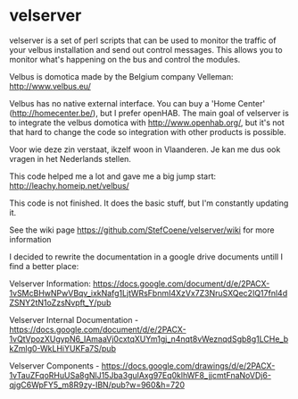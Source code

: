 # velserver
velserver is a set of perl scripts that can be used to monitor the traffic of your velbus installation and send out control messages. This allows you to monitor what's happening on the bus and control the modules.

Velbus is domotica made by the Belgium company Velleman: http://www.velbus.eu/

Velbus has no native external interface. You can buy a 'Home Center' (http://homecenter.be/), but I prefer openHAB.
The main goal of velserver is to integrate the velbus domotica with http://www.openhab.org/, but it's not that hard to change the code so integration with other products is possible.

Voor wie deze zin verstaat, ikzelf woon in Vlaanderen. Je kan me dus ook vragen in het Nederlands stellen.

This code helped me a lot and gave me a big jump start: http://leachy.homeip.net/velbus/

This code is not finished. It does the basic stuff, but I'm constantly updating it.

See the wiki page https://github.com/StefCoene/velserver/wiki for more information

I decided to rewrite the documentation in a google drive documents untill I find a better place:

Velserver Information: https://docs.google.com/document/d/e/2PACX-1vSMcBHwNPwVBqv_ixkNafg1LjtWRsFbnmI4XzVx7Z3NruSXQec2IQ17fnl4dZSNY2tN1oZzsNvpft_Y/pub

Velserver Internal Documentation - https://docs.google.com/document/d/e/2PACX-1vQtVpozXUgypN6_IAmaaVj0cxtqXUYm1gj_n4nqt8vWeznqdSgb8g1LCHe_bkZmlg0-WkLHiYUKFa7S/pub

Velserver Components - https://docs.google.com/drawings/d/e/2PACX-1vTauZFqoRHuUSa8gNlJ15Jba3gulAxg97Eq0klhWF8_jjcmtFnaNoVDj6-qjgC6WpFY5_m8R9zy-IBN/pub?w=960&h=720
